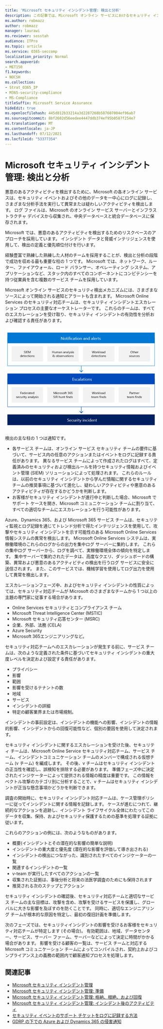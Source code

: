 ```yaml
---
title: 'Microsoft セキュリティ インシデント管理: 検出と分析'
description: この記事では、Microsoft オンライン サービスにおけるセキュリティ インシデント管理の検出および分析プロセスの概要について説明します。
ms.author: robmazz
author: robmazz
manager: laurawi
ms.reviewer: sosstah
audience: ITPro
ms.topic: article
ms.service: O365-seccomp
localization_priority: Normal
search.appverid:
- MET150
f1.keywords:
- NOCSH
ms.collection:
- Strat_O365_IP
- M365-security-compliance
- MS-Compliance
titleSuffix: Microsoft Service Assurance
hideEdit: true
ms.openlocfilehash: 445d812b33214a3d2287268b587607004ef96ab7
ms.sourcegitcommit: 8bf2602d56eedee4447ddb374ef95b0587f254e7
ms.translationtype: MT
ms.contentlocale: ja-JP
ms.lasthandoff: 07/12/2021
ms.locfileid: "53377354"
---
```

# <a name="microsoft-security-incident-management-detection-and-analysis"></a>Microsoft セキュリティ インシデント管理: 検出と分析

悪意のあるアクティビティを検出するために、Microsoft の各オンライン サービスは、セキュリティ イベントおよびその他のデータを一中心にログに記録し、さまざまな分析手法を実行して異常または疑わしいアクティビティを検出します。 ログ ファイルは、Microsoft のオンライン サービス サーバーとインフラストラクチャ デバイスから収集され、中央データベースと統合データベースに保存されます。

Microsoft では、悪意のあるアクティビティを検出するためのリスクベースのアプローチを採用しています。 インシデント データと脅威インテリジェンスを使用して、検出の定義と優先順位付けを行います。

経験豊富で熟練した熟練した人材のチームを採用することが、検出と分析の段階で成功を収める最も重要な柱の 1 つです。 Microsoft では、ネットワーク、ルーター、ファイアウォール、ロード バランサー、オペレーティング システム、アプリケーションなど、スタック内のすべてのコンポーネントにコンピテンシーを持つ従業員を含む複数のサービス チームを採用しています。

Microsoft オンライン サービスのセキュリティ検出メカニズムには、さまざまなソースによって開始される通知とアラートも含まれます。 Microsoft Online Services のセキュリティ対応チームは、セキュリティ インシデントエスカレーション プロセスの主要なオーケストレーターです。 これらのチームは、すべてのエスカレーションを受け取り、セキュリティ インシデントの有効性を分析および確認する責任があります。

![セキュリティ インシデント管理ワークフロー](../media/assurance-sim-workflow.png)

検出の主な柱の 1 つは通知です。

- 各サービス チームは、オンライン サービス セキュリティ チームの要件に基づいて、サービス内の任意のアクションまたはイベントをログに記録する責任があります。 異なるサービス チームによって作成されたログはすべて、定義済みのセキュリティおよび検出ルールを持つセキュリティ情報およびイベント管理 (SIEM) ソリューションによって処理されます。 これらのルールは、以前のセキュリティ インシデントから学んだ情報に関するセキュリティ チームの推奨事項に基づいて進化し、疑わしいアクティビティや悪意のあるアクティビティが存在するかどうかを判断します。
- お客様がセキュリティ インシデントが進行中と判断した場合、Microsoft でサポート ケースを開き、Microsoft コミュニケーション チームに割り当て、すべての適切なチームにエスカレーションを行う可能性があります。

Azure、Dynamics 365、および Microsoft 365 サービス チームは、セキュリティ監視とログ記録を通じてトレンド分析で得たインテリジェンスを使用して、攻撃やセキュリティ インシデントを示す可能性のある Microsoft Online Services 情報システムの異常を検出します。 Microsoft Online Services システムは、実稼働環境のこれらのログからの出力を集中ログ サーバーに集約します。 これらの集中ログ サーバーから、ログを調べて、実稼働環境全体の傾向を特定します。 集中サーバーで集約されたデータは、高度なクエリ、ダッシュボードの構築、異常および悪意のあるアクティビティの検出を行うログ サービスに安全に送信されます。 また、このサービスでは、機械学習を使用してログ出力を使用して異常を検出します。

エスカレーションフェーズ中、およびセキュリティ インシデントの性質によっては、セキュリティ対応チームが Microsoft のさまざまなチームから 1 つ以上の主題の専門家に従事する場合があります。

- Online Services セキュリティとコンプライアンス チーム
- Microsoft Threat Intelligence Center (MSTIC)
- Microsoft セキュリティ応答センター (MSRC)
- 企業、外部、法務 (CELA)
- Azure Security
- Microsoft 365エンジニアリングなど。

セキュリティ対応チームへのエスカレーションが発生する前に、サービス チームは、次のような定義された条件に基づいてセキュリティ インシデントの重大度レベルを決定および設定する責任があります。

- プライバシー
- 影響
- 範囲
- 影響を受けるテナントの数
- 地域
- サービス
- インシデントの詳細
- 特定の顧客業界または市場規制。

インシデントの事前設定は、インシデントの機能への影響、インシデントの情報的影響、インシデントからの回復可能性など、個別の要因を使用して決定されます。

セキュリティ インシデントに関するエスカレーションを受けた後、セキュリティ チームは、Microsoft Online Service セキュリティ対応チーム、サービス チーム、インシデントコミュニケーション チームのメンバーで構成される仮想チーム (v チーム) を編成します。 その後、v チームはセキュリティ インシデントの正当性を確認し、誤検知を排除する必要があります。 準備フェーズ中に決定されたインジケーターによって提供される情報の精度は重要です。 この情報をベクトル攻撃のカテゴリ別に分析することで、v チームはセキュリティ インシデントが正当な懸念事項かどうかを判断できます。

調査の開始時に、セキュリティ インシデント対応チームは、ケース管理ポリシーに従ってインシデントに関する情報を記録します。 ケースが進むにつれて、継続的なアクションを追跡し、インシデント ライフサイクル全体にわたってこのデータを収集、保持、およびセキュリティ保護するための基準を処理する証拠に従います。

これらのアクションの例には、次のようなものがあります。

- 概要(インシデントとその潜在的な影響の簡単な説明)
- インシデントの重大度と優先度 (潜在的な影響を評価して導き出される)
- インシデントの検出につながった、識別されたすべてのインジケーターの一覧
- 関連するインシデントの一覧
- v-team が実行したすべてのアクションの一覧
- 収集された証拠は、事後分析と将来の法医学調査のためにも保持されます
- 推奨される次のステップとアクション

セキュリティ インシデントの確認後、セキュリティ対応チームと適切なサービス チームの主な目標は、攻撃を含め、攻撃を受けるサービスを保護し、グローバルに大きな影響を及ぼすのを防くことです。 同時に、適切なエンジニアリング チームが根本的な原因を特定し、最初の復旧計画を準備します。

次のフェーズでは、セキュリティインシデントの影響を受けるお客様をセキュリティ対応チームが特定します (その場合)。 有効範囲は、地域、データセンター、サービス、サーバー ファーム、サーバーなどによって決定に時間がかかる場合があります。 影響を受ける顧客の一覧は、サービス チームと対応する Microsoft コミュニケーション チームによってコンパイルされ、契約上およびコンプライアンス上の義務の範囲内で顧客通知プロセスを処理します。

## <a name="related-articles"></a>関連記事

- [Microsoft セキュリティ インシデント管理](assurance-security-incident-management.md)
- [Microsoft セキュリティ インシデント管理: 準備](assurance-sim-preparation.md)
- [Microsoft セキュリティ インシデント管理: 格納、根絶、および回復](assurance-sim-containment-eradication-recovery.md)
- [Microsoft セキュリティ インシデント管理: インシデント後のアクティビティ](assurance-sim-post-incident-activity.md)
- [セキュリティ イベントのサポート チケットをログに記録する方法](/azure/security/fundamentals/event-support-ticket)
- [GDRP の下での Azure および Dynamics 365 の侵害通知](/compliance/regulatory/gdpr-breach-azure-dynamics)
